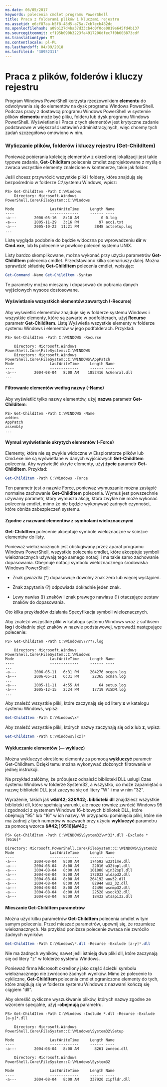 ```yaml
---
ms.date: 06/05/2017
keywords: polecenia cmdlet programu PowerShell
title: Praca z folderami plików i kluczami rejestru
ms.assetid: e6cf87aa-b5f8-48d5-a75a-7cb7ecb482dc
ms.openlocfilehash: a09b127d4ba37d33cb4c0f0ce0819e645fd4b137
ms.sourcegitcommit: cf195b090b3223fa4917206dfec7f0b603873cdf
ms.translationtype: MT
ms.contentlocale: pl-PL
ms.lasthandoff: 04/09/2018
ms.locfileid: "30952311"
---
```

# <a name="working-with-files-folders-and-registry-keys"></a>Praca z plików, folderów i kluczy rejestru

Program Windows PowerShell korzysta rzeczownikiem **elementu** do odwoływania się do elementów na dysk programu Windows PowerShell. Podczas pracy z dostawcą programu Windows PowerShell w systemie plików **elementu** może być pliku, folderu lub dysk programu Windows PowerShell. Wyświetlanie i Praca z tych elementów jest krytyczne zadanie podstawowe w większość ustawień administracyjnych, więc chcemy tych zadań szczegółowo omówiono w nim.

### <a name="enumerating-files-folders-and-registry-keys-get-childitem"></a>Wyliczanie plików, folderów i kluczy rejestru (Get-ChildItem)

Ponieważ pobierania kolekcję elementów z określonej lokalizacji jest takie typowe zadania, **Get-ChildItem** polecenia cmdlet zaprojektowane z myślą o zwraca wszystkie elementy znalezione w kontenerze, takie jak folder.

Jeśli chcesz przywrócić wszystkie pliki i foldery, które znajdują się bezpośrednio w folderze C:\\systemu Windows, wpisz:

```
PS> Get-ChildItem -Path C:\Windows
    Directory: Microsoft.Windows PowerShell.Core\FileSystem::C:\Windows

Mode                LastWriteTime     Length Name
----                -------------     ------ ----
-a---        2006-05-16   8:10 AM          0 0.log
-a---        2005-11-29   3:16 PM         97 acc1.txt
-a---        2005-10-23  11:21 PM       3848 actsetup.log
...
```

Listę wygląda podobnie do będzie widoczna po wprowadzeniu **dir** w **Cmd.exe**, lub **ls** polecenie w powłoce poleceń systemu UNIX.

Listy bardzo skomplikowane, można wykonać przy użyciu parametrów **Get-ChildItem** polecenia cmdlet. Przedstawiono kilka scenariuszy dalej. Można sprawdzić składnię **Get-ChildItem** polecenia cmdlet, wpisując:

```powershell
Get-Command -Name Get-ChildItem -Syntax
```

Te parametry można mieszany i dopasować do pobrania danych wyjściowych wysoce dostosowane.

#### <a name="listing-all-contained-items--recurse"></a>Wyświetlanie wszystkich elementów zawartych (-Recurse)

Aby wyświetlić elementów znajduje się w folderze systemu Windows i wszystkie elementy, które są zawarte w podfolderach, użyj **Recurse** parametr **Get-ChildItem**. Listę Wyświetla wszystkie elementy w folderze systemu Windows i elementów w jego podfolderach. Przykład:

```
PS> Get-ChildItem -Path C:\WINDOWS -Recurse

    Directory: Microsoft.Windows PowerShell.Core\FileSystem::C:\WINDOWS
    Directory: Microsoft.Windows PowerShell.Core\FileSystem::C:\WINDOWS\AppPatch
Mode                LastWriteTime     Length Name
----                -------------     ------ ----
-a---        2004-08-04   8:00 AM    1852416 AcGenral.dll
...
```

#### <a name="filtering-items-by-name--name"></a>Filtrowanie elementów według nazwy (-Name)

Aby wyświetlić tylko nazwy elementów, użyj **nazwa** parametr **Get-Childitem**:

```
PS> Get-ChildItem -Path C:\WINDOWS -Name
addins
AppPatch
assembly
...
```

#### <a name="forcibly-listing-hidden-items--force"></a>Wymuś wyświetlanie ukrytych elementów (-Force)

Elementy, które nie są zwykle widoczne w Eksploratorze plików lub Cmd.exe nie są wyświetlane w danych wyjściowych **Get-ChildItem** polecenia. Aby wyświetlić ukryte elementy, użyj **życie** parametr **Get-ChildItem**. Przykład:

```powershell
Get-ChildItem -Path C:\Windows -Force
```

Ten parametr jest o nazwie Force, ponieważ wymuszanie można zastąpić normalne zachowanie **Get-ChildItem** polecenia. Wymuś jest powszechnie używany parametr, który wymusza akcję, która zwykle nie może wykonać polecenia cmdlet, mimo że nie będzie wykonywać żadnych czynności, które obniża zabezpieczeń systemu.

#### <a name="matching-item-names-with-wildcards"></a>Zgodne z nazwami elementów z symbolami wieloznacznymi

**Get-ChildItem** polecenie akceptuje symbole wieloznaczne w ścieżce elementów do listy.

Ponieważ wieloznacznych jest obsługiwany przez aparat programu Windows PowerShell, wszystkie polecenia cmdlet, które akceptuje symboli wieloznacznych używają tego samego notacji i ma takie samo zachowanie dopasowania. Obejmuje notacji symbolu wieloznacznego środowiska Windows PowerShell:

- Znak gwiazdki (\*) dopasowuje dowolny znak zero lub więcej wystąpień.

- Znak zapytania (?) odpowiada dokładnie jeden znak.

- Lewy nawias (\[) znaków i znak prawego nawiasu (]) otaczające zestaw znaków do dopasowania.

Oto kilka przykładów działania Specyfikacja symboli wieloznacznych.

Aby znaleźć wszystkie pliki w katalogu systemu Windows wraz z sufiksem **log** i dokładnie pięć znaków w nazwie podstawowej, wprowadź następujące polecenie:

```
PS> Get-ChildItem -Path C:\Windows\?????.log

    Directory: Microsoft.Windows PowerShell.Core\FileSystem::C:\Windows
Mode                LastWriteTime     Length Name
----                -------------     ------ ----
...
-a---        2006-05-11   6:31 PM     204276 ocgen.log
-a---        2006-05-11   6:31 PM      22365 ocmsn.log
...
-a---        2005-11-11   4:55 AM         64 setup.log
-a---        2005-12-15   2:24 PM      17719 VxSDM.log
...
```

Aby znaleźć wszystkie pliki, które zaczynają się od litery **x** w katalogu systemu Windows, wpisz:

```powershell
Get-ChildItem -Path C:\Windows\x*
```

Aby znaleźć wszystkie pliki, których nazwy zaczynają się od **x** lub **z**, wpisz:

```powershell
Get-ChildItem -Path C:\Windows\[xz]*
```

#### <a name="excluding-items--exclude"></a>Wykluczanie elementów (— wyklucz)

Można wykluczyć określone elementy za pomocą **wykluczyć** parametr Get-ChildItem. Dzięki temu można wykonywać złożonych filtrowanie w jednej instrukcji.

Na przykład załóżmy, że próbujesz odnaleźć biblioteki DLL usługi Czas systemu Windows w folderze System32, a wszystko, co może zapamiętać o nazwę biblioteki DLL jest zaczyna się od litery "W" i ma w nim "32".

Wyrażenie, takich jak **w\&#42; 32\&#42;. biblioteki dll** znajdziesz wszystkie biblioteki dll, które spełniają warunki, ale może również zwrócić Windows 95 i zgodności z systemem Windows 16-bitowych bibliotek DLL, które obejmują "95" lub "16" w ich nazwy. W przypadku pominięcia pliki, które nie ma żadnej z tych numerów w nazwach przy użyciu **wykluczyć** parametru za pomocą wzorca  **\&#42;\[ 9516]\&#42;**:

```
PS> Get-ChildItem -Path C:\WINDOWS\System32\w*32*.dll -Exclude *[9516]*

Directory: Microsoft.PowerShell.Core\FileSystem::C:\WINDOWS\System32
Mode                LastWriteTime     Length Name
----                -------------     ------ ----
-a---        2004-08-04   8:00 AM     174592 w32time.dll
-a---        2004-08-04   8:00 AM      22016 w32topl.dll
-a---        2004-08-04   8:00 AM     101888 win32spl.dll
-a---        2004-08-04   8:00 AM     172032 wldap32.dll
-a---        2004-08-04   8:00 AM     264192 wow32.dll
-a---        2004-08-04   8:00 AM      82944 ws2_32.dll
-a---        2004-08-04   8:00 AM      42496 wsnmp32.dll
-a---        2004-08-04   8:00 AM      22528 wsock32.dll
-a---        2004-08-04   8:00 AM      18432 wtsapi32.dll
```

#### <a name="mixing-get-childitem-parameters"></a>Mieszanie Get-ChildItem parametrów

Można użyć kilku parametrów **Get-ChildItem** polecenia cmdlet w tym samym poleceniu. Przed mieszać parametrów, upewnij się, że rozumiesz wieloznacznych. Na przykład poniższe polecenie zwraca nie zwróciło żadnych wyników:

```powershell
Get-ChildItem -Path C:\Windows\*.dll -Recurse -Exclude [a-y]*.dll
```

Nie ma żadnych wyników, nawet jeśli istnieją dwa pliki dll, które zaczynają się od litery "z" w folderze systemu Windows.

Ponieważ firma Microsoft określony jako część ścieżki symbolu wieloznacznego nie zwrócono żadnych wyników. Mimo że polecenie to cykliczne, **Get-ChildItem** polecenia cmdlet ograniczone elementy do tych, które znajdują się w folderze systemu Windows z nazwami kończą się ciągiem "dll".

Aby określić cykliczne wyszukiwanie plików, których nazwy zgodne ze wzorcem specjalne, użyj **-obejmują** parametru.

```
PS> Get-ChildItem -Path C:\Windows -Include *.dll -Recurse -Exclude [a-y]*.dll

    Directory: Microsoft.Windows PowerShell.Core\FileSystem::C:\Windows\System32\Setup

Mode                LastWriteTime     Length Name
----                -------------     ------ ----
-a---        2004-08-04   8:00 AM       8261 zoneoc.dll

    Directory: Microsoft.Windows PowerShell.Core\FileSystem::C:\Windows\System32

Mode                LastWriteTime     Length Name
----                -------------     ------ ----
-a---        2004-08-04   8:00 AM     337920 zipfldr.dll
```